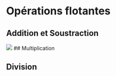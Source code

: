 # Opérations flotantes
## Addition et Soustraction
<img src="Images/Fload_add_sub.png">
## Multiplication

## Division

